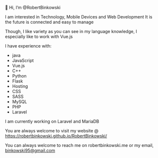 👋 Hi, I’m @RobertBinkowski

I am interested in Technology, Mobile Devices and Web Development 
It is the future is connected and easy to manage

Though, I like variety as you can see in my language knowledge, I especially like to work with Vue.js

I have experience with:
- java
- JavaScript
-   Vue.js
- C++
- Python
-   Flask
-   Hosting
- CSS
-   SASS
- MySQL
- PHP
-   Laravel

I am currently working on Laravel and MariaDB

You are always welcome to visit my website @ https://robertbinkowski.github.io/RobertBinkowski/

You can always welcome to reach me on robertbinkowski.me or my email, binkowski95@gmail.com
